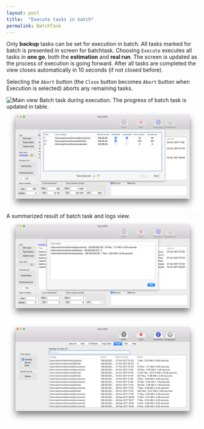 ```yaml
---
layout: post
title:  "Execute tasks in batch"
permalink: BatchTask
---
```

Only **backup** tasks can be set for execution in batch. All tasks marked for batch is presented in screen for batchtask. Choosing `Execute` executes all tasks in **one go**, both the **estimation** and **real run**. The screen is updated as the process of execution is going forward. After all tasks are completed the view closes automatically in 10 seconds (if not closed before).

Selecting the `Abort` button (the `Close` button becomes `Abort` button when Execution is selected) aborts any remaining tasks.

![Main view](/images/RsyncOSX/master/batch.png)
Batch task during execution. The progress of batch task is updated in table.
![Main view](/images/RsyncOSX/master/batch/batch2.png)
A summarized result of batch task and logs view.
![Main view](/images/RsyncOSX/master/batch/batch3.png)
![Main view](/images/RsyncOSX/master/batch/batch4.png)
